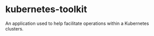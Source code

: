 # kubernetes-toolkit

An application used to help facilitate operations within a Kubernetes clusters.
